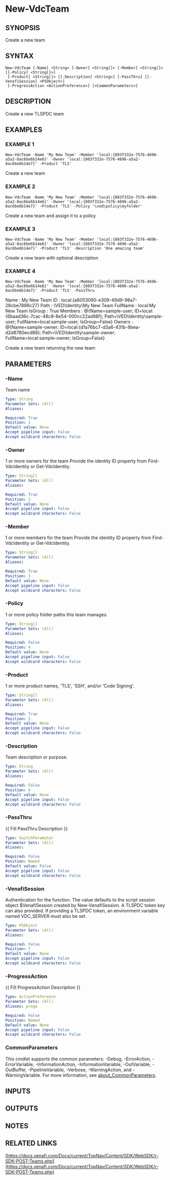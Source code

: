 # New-VdcTeam

## SYNOPSIS
Create a new team

## SYNTAX

```
New-VdcTeam [-Name] <String> [-Owner] <String[]> [-Member] <String[]> [[-Policy] <String[]>]
 [-Product] <String[]> [[-Description] <String>] [-PassThru] [[-VenafiSession] <PSObject>]
 [-ProgressAction <ActionPreference>] [<CommonParameters>]
```

## DESCRIPTION
Create a new TLSPDC team

## EXAMPLES

### EXAMPLE 1
```
New-VdcTeam -Name 'My New Team' -Member 'local:{803f332e-7576-4696-a5a2-8ac6be6b14e6}' -Owner 'local:{803f332e-7576-4696-a5a2-8ac6be6b14e7}' -Product 'TLS'
```

Create a new team

### EXAMPLE 2
```
New-VdcTeam -Name 'My New Team' -Member 'local:{803f332e-7576-4696-a5a2-8ac6be6b14e6}' -Owner 'local:{803f332e-7576-4696-a5a2-8ac6be6b14e7}' -Product 'TLS' -Policy '\ved\policy\myfolder'
```

Create a new team and assign it to a policy

### EXAMPLE 3
```
New-VdcTeam -Name 'My New Team' -Member 'local:{803f332e-7576-4696-a5a2-8ac6be6b14e6}' -Owner 'local:{803f332e-7576-4696-a5a2-8ac6be6b14e7}' -Product 'TLS' -Description 'One amazing team'
```

Create a new team with optional description

### EXAMPLE 4
```
New-VdcTeam -Name 'My New Team' -Member 'local:{803f332e-7576-4696-a5a2-8ac6be6b14e6}' -Owner 'local:{803f332e-7576-4696-a5a2-8ac6be6b14e7}' -Product 'TLS' -PassThru
```

Name     : My New Team
ID       : local:{a6053090-e309-49d9-98a7-28cbe7896c27}
Path     : \VED\Identity\My New Team
FullName : local:My New Team
IsGroup  : True
Members  : @{Name=sample-user; ID=local:{6baad36c-7cac-48c8-8e54-000cc22ad88f};
           Path=\VED\Identity\sample-user; FullName=local:sample-user; IsGroup=False}
Owners   : @{Name=sample-owner; ID=local:{d1a76bc7-d3a6-431b-9bea-d2d8780ecd86};
           Path=\VED\Identity\sample-owner; FullName=local:sample-owner; IsGroup=False}

Create a new team returning the new team

## PARAMETERS

### -Name
Team name

```yaml
Type: String
Parameter Sets: (All)
Aliases:

Required: True
Position: 1
Default value: None
Accept pipeline input: False
Accept wildcard characters: False
```

### -Owner
1 or more owners for the team
Provide the identity ID property from Find-VdcIdentity or Get-VdcIdentity.

```yaml
Type: String[]
Parameter Sets: (All)
Aliases:

Required: True
Position: 2
Default value: None
Accept pipeline input: False
Accept wildcard characters: False
```

### -Member
1 or more members for the team
Provide the identity ID property from Find-VdcIdentity or Get-VdcIdentity.

```yaml
Type: String[]
Parameter Sets: (All)
Aliases:

Required: True
Position: 3
Default value: None
Accept pipeline input: False
Accept wildcard characters: False
```

### -Policy
1 or more policy folder paths this team manages.

```yaml
Type: String[]
Parameter Sets: (All)
Aliases:

Required: False
Position: 4
Default value: None
Accept pipeline input: False
Accept wildcard characters: False
```

### -Product
1 or more product names, 'TLS', 'SSH', and/or 'Code Signing'.

```yaml
Type: String[]
Parameter Sets: (All)
Aliases:

Required: True
Position: 5
Default value: None
Accept pipeline input: False
Accept wildcard characters: False
```

### -Description
Team description or purpose.

```yaml
Type: String
Parameter Sets: (All)
Aliases:

Required: False
Position: 6
Default value: None
Accept pipeline input: False
Accept wildcard characters: False
```

### -PassThru
{{ Fill PassThru Description }}

```yaml
Type: SwitchParameter
Parameter Sets: (All)
Aliases:

Required: False
Position: Named
Default value: False
Accept pipeline input: False
Accept wildcard characters: False
```

### -VenafiSession
Authentication for the function.
The value defaults to the script session object $VenafiSession created by New-VenafiSession.
A TLSPDC token key can also provided.
If providing a TLSPDC token, an environment variable named VDC_SERVER must also be set.

```yaml
Type: PSObject
Parameter Sets: (All)
Aliases:

Required: False
Position: 7
Default value: None
Accept pipeline input: False
Accept wildcard characters: False
```

### -ProgressAction
{{ Fill ProgressAction Description }}

```yaml
Type: ActionPreference
Parameter Sets: (All)
Aliases: proga

Required: False
Position: Named
Default value: None
Accept pipeline input: False
Accept wildcard characters: False
```

### CommonParameters
This cmdlet supports the common parameters: -Debug, -ErrorAction, -ErrorVariable, -InformationAction, -InformationVariable, -OutVariable, -OutBuffer, -PipelineVariable, -Verbose, -WarningAction, and -WarningVariable. For more information, see [about_CommonParameters](http://go.microsoft.com/fwlink/?LinkID=113216).

## INPUTS

## OUTPUTS

## NOTES

## RELATED LINKS

[https://docs.venafi.com/Docs/current/TopNav/Content/SDK/WebSDK/r-SDK-POST-Teams.php](https://docs.venafi.com/Docs/current/TopNav/Content/SDK/WebSDK/r-SDK-POST-Teams.php)

